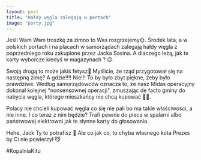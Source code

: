 ```yaml
---
layout: post
title: "Hałdy węgla zalegają w portach"
image: "porty.jpg"
---
```


Jeśli Wam Wam troszkę za zimno to Was rozgrzejemy🌞. Środek lata, a w polskich portach i na placach w samorządach zalegają hałdy węgla z poprzedniego roku zakupione przez Jacka Sasina. A dlaczego leżą, jak te karty wyborcze kiedyś w magazynach ? 😉

Swoją drogą to może jakiś fetysz🤔 Myślicie, że rząd przygotował się na następną zimę? A gdzie!!!! Nie!!! To by było zbyt piękne, żeby było prawdziwe. Według samorządowców oznacza to, że nasz Midas operacyjny dokonał kolejnej "nonsensownej operacji", zmuszając de facto gminy do nabycia węgla, którego mieszkańcy nie chcą kupować 🤷‍♀.

Polacy nie chcieli kupować węgla co się nie pali bo ma takie właściwości, a nie inne. I co teraz z nim będzie? Trafi pewnie do pieca w spalarni albo państwowej elektrowni jak te słynne karty do głosowania.

Hehe, Jack Ty to potrafisz 💪 Ale co jak co, to chyba własnego kota Prezes by Ci nie powierzył 😼

#KopalniaKitu
